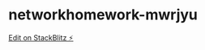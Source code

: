 # networkhomework-mwrjyu

[Edit on StackBlitz ⚡️](https://stackblitz.com/edit/networkhomework-mwrjyu)